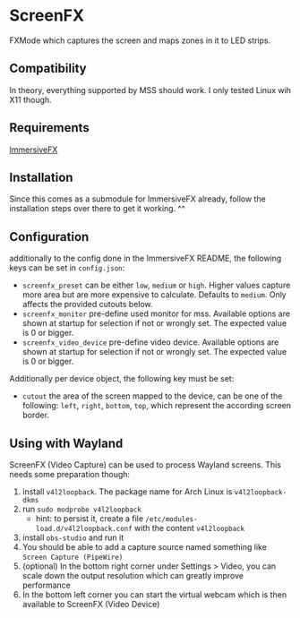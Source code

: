 # ScreenFX

FXMode which captures the screen and maps zones in it to LED strips.

## Compatibility

In theory, everything supported by MSS should work. I only tested Linux wih X11 though.

## Requirements

[ImmersiveFX](https://github.com/MaWalla/ImmersiveFX)

## Installation

Since this comes as a submodule for ImmersiveFX already, follow the installation steps over there to get it working. ^^

## Configuration

additionally to the config done in the ImmersiveFX README, the following keys can be set in `config.json`:

- `screenfx_preset` can be either `low`, `medium` or `high`. Higher values capture more area but are more expensive to calculate. Defaults to `medium`. Only affects the provided cutouts below.
- `screenfx_monitor` pre-define used monitor for mss. Available options are shown at startup for selection if not or wrongly set. The expected value is 0 or bigger.
- `screenfx_video_device` pre-define video device. Available options are shown at startup for selection if not or wrongly set. The expected value is 0 or bigger.

Additionally per device object, the following key must be set:

- `cutout` the area of the screen mapped to the device, can be one of the following: `left`, `right`, `bottom`, `top`, which represent the according screen border.

## Using with Wayland

ScreenFX (Video Capture) can be used to process Wayland screens. This needs some preparation though:
1. install `v4l2loopback`. The package name for Arch Linux is `v4l2loopback-dkms`
2. run `sudo modprobe v4l2loopback`
    - hint: to persist it, create a file `/etc/modules-load.d/v4l2loopback.conf` with the content `v4l2loopback`
3. install `obs-studio` and run it
4. You should be able to add a capture source named something like `Screen Capture (PipeWire)`
5. (optional) In the bottom right corner under Settings > Video, you can scale down the output resolution which can greatly improve performance
6. In the bottom left corner you can start the virtual webcam which is then available to ScreenFX (Video Device)